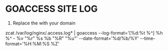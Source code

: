 # GOACCESS SITE LOG

1. Replace the <DOMAIN-NAME> with your domain

zcat /var/log/nginx/<DOMAIN-NAME>.access.log* | goaccess --log-format='[%d:%t %^] %h %^ - %v "%r" %s %b "%R" "%u"' --date-format='%d/%b/%Y' --time-format='%H:%M:%S %Z'
